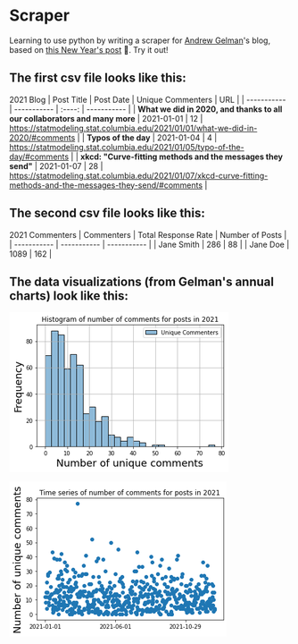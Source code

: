 # Scraper

Learning to use python by writing a scraper for [Andrew Gelman](http://www.stat.columbia.edu/~gelman/)'s blog, based on [this New Year's post](https://statmodeling.stat.columbia.edu/2022/01/01/most-controversial-posts-of-2021/) 🎉. Try it out!

## The first csv file looks like this:

2021 Blog
| Post Title  | Post Date | Unique Commenters | URL |
| ----------- | ----------- | :----:  | ----------- |
| **What we did in 2020, and thanks to all our collaborators and many more** | 2021-01-01 | 12 | https://statmodeling.stat.columbia.edu/2021/01/01/what-we-did-in-2020/#comments |
| **Typos of the day** | 2021-01-04 | 4 | https://statmodeling.stat.columbia.edu/2021/01/05/typo-of-the-day/#comments |
| **xkcd: "Curve-fitting methods and the messages they send"** | 2021-01-07 | 28 | https://statmodeling.stat.columbia.edu/2021/01/07/xkcd-curve-fitting-methods-and-the-messages-they-send/#comments |

## The second csv file looks like this:

2021 Commenters
| Commenters  | Total Response Rate | Number of Posts |
| ----------- | ----------- | ----------- |
| Jane Smith | 286 | 88 |
| Jane Doe | 1089 | 162 |

## The data visualizations (from Gelman's annual charts) look like this:
![Histogram](/histogram.png)

![Scatterplot](/scatterplot.png)
